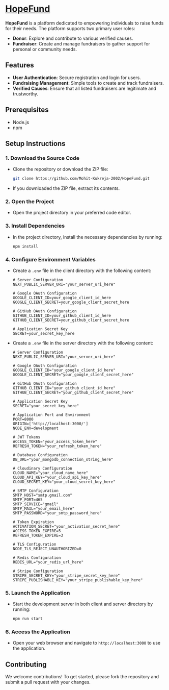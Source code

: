 # [HopeFund](https://hope-fund.vercel.app/)

**HopeFund** is a platform dedicated to empowering individuals to raise funds for their needs. The platform supports two primary user roles:
- **Donor**: Explore and contribute to various verified causes.
- **Fundraiser**: Create and manage fundraisers to gather support for personal or community needs.

## Features
- **User Authentication**: Secure registration and login for users.
- **Fundraising Management**: Simple tools to create and track fundraisers.
- **Verified Causes**: Ensure that all listed fundraisers are legitimate and trustworthy.

## Prerequisites
- Node.js
- npm

## Setup Instructions

### 1. Download the Source Code
- Clone the repository or download the ZIP file:
    ```bash
    git clone https://github.com/Mohit-Kukreja-2002/HopeFund.git
    ```
- If you downloaded the ZIP file, extract its contents.

### 2. Open the Project
- Open the project directory in your preferred code editor.

### 3. Install Dependencies
- In the project directory, install the necessary dependencies by running:
    ```bash
    npm install
    ```

### 4. Configure Environment Variables
- Create a `.env` file in the client directory with the following content:
    ```plaintext
    # Server Configuration
    NEXT_PUBLIC_SERVER_URI="your_server_uri_here"

    # Google OAuth Configuration
    GOOGLE_CLIENT_ID=your_google_client_id_here
    GOOGLE_CLIENT_SECRET=your_google_client_secret_here
    
    # GitHub OAuth Configuration
    GITHUB_CLIENT_ID=your_github_client_id_here
    GITHUB_CLIENT_SECRET=your_github_client_secret_here
    
    # Application Secret Key
    SECRET=your_secret_key_here
    ```

- Create a `.env` file in the server directory with the following content:
    ```plaintext
    # Server Configuration
    NEXT_PUBLIC_SERVER_URI="your_server_uri_here"

    # Google OAuth Configuration
    GOOGLE_CLIENT_ID="your_google_client_id_here"
    GOOGLE_CLIENT_SECRET="your_google_client_secret_here"

    # GitHub OAuth Configuration
    GITHUB_CLIENT_ID="your_github_client_id_here"
    GITHUB_CLIENT_SECRET="your_github_client_secret_here"

    # Application Secret Key
    SECRET="your_secret_key_here"

    # Application Port and Environment
    PORT=8000
    ORIGIN=['http://localhost:3000/']
    NODE_ENV=development

    # JWT Tokens
    ACCESS_TOKEN="your_access_token_here"
    REFRESH_TOKEN="your_refresh_token_here"

    # Database Configuration
    DB_URL="your_mongodb_connection_string_here"

    # Cloudinary Configuration
    CLOUD_NAME="your_cloud_name_here"
    CLOUD_API_KEY="your_cloud_api_key_here"
    CLOUD_SECRET_KEY="your_cloud_secret_key_here"

    # SMTP Configuration
    SMTP_HOST="smtp.gmail.com"
    SMTP_PORT=465
    SMTP_SERVICE="gmail"
    SMTP_MAIL="your_email_here"
    SMTP_PASSWORD="your_smtp_password_here"

    # Token Expiration
    ACTIVATION_SECRET="your_activation_secret_here"
    ACCESS_TOKEN_EXPIRE=5
    REFRESH_TOKEN_EXPIRE=3

    # TLS Configuration
    NODE_TLS_REJECT_UNAUTHORIZED=0

    # Redis Configuration
    REDIS_URL="your_redis_url_here"

    # Stripe Configuration
    STRIPE_SECRET_KEY="your_stripe_secret_key_here"
    STRIPE_PUBLISHABLE_KEY="your_stripe_publishable_key_here"
    ```

### 5. Launch the Application
- Start the development server in both client and server directory by running:
    ```bash
    npm run start
    ```

### 6. Access the Application
- Open your web browser and navigate to `http://localhost:3000` to use the application.

## Contributing
We welcome contributions! To get started, please fork the repository and submit a pull request with your changes.
